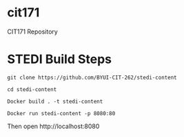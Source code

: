 # cit171
CIT171 Repository

# STEDI Build Steps

`git clone https://github.com/BYUI-CIT-262/stedi-content`

`cd stedi-content`

`Docker build . -t stedi-content`

`Docker run stedi-content -p 8080:80`

Then open http://localhost:8080
